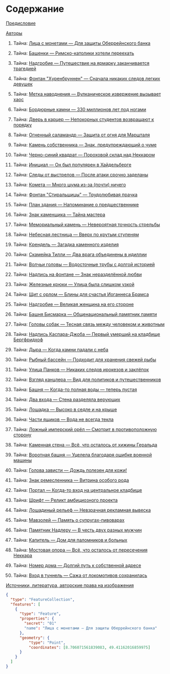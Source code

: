 # Содержание

[Предисловие](./vorwort.md)

[Авторы](./autorinnen.md)

01. Тайна: [Лица с монетами — Для защиты Оберрейнского банка](./muenzen.md)

02. Тайна: [Башенки — Римско-католики хотели переехать](./tuermchen.md)

03. Тайна: [Надгробие — Путешествие на ярмарку заканчивается трагедией](./grabstein.md)

04. Тайна: [Фонтан "Хуренбруннен" — Сначала никаких следов легких девушек](./hurenbrunnen.md)

05. Тайна: [Метка наводнения — Вулканическое извержение вызывает хаос](./hochwassermarke.md)

06. Тайна: [Бордюрные камни — 330 миллионов лет под ногами](./bordsteinkanten.md)

07. Тайна: [Дверь в карцер — Непокорных студентов возвращают к порядку](./karzertuer.md)

08. Тайна: [Огненный саламандр — Защита от огня для Маршталя](./feuersalamander.md)

09. Тайна: [Камень собственника — Знак, предупреждающий о чуме](./bezitzstein.md)

10. Тайна: [Черно-синий квадрат — Пороховой склад над Неккаром](./viereck.md)

11. Тайна: [Инициал — Он был популярен в Хайдельберге](./initialen.md)

12. Тайна: [Следы от выстрелов — После атаки срочно заделаны](./einschussloecher.md)

13. Тайна: [Комета — Много шума из-за (почти) ничего](./komet.md)

14. Тайна: [Фонтан "Стиральщицы" — Трудолюбивая прачка](./waescherinnen-brunnen.md)

15. Тайна: [План здания — Напоминание о предшественнике](./grundriss.md)

16. Тайна: [Знак каменщика — Тайна мастера](./steinmetzzeichen.md)

17. Тайна: [Мемориальный камень — Невероятная точность стрельбы](./gedenkstein.md)

18. Тайна: [Небесная лестница — Вверх по крутым ступеням](./himmelsleiter.md)

19. Тайна: [Крендель — Загадка каменного изделия](./brezel.md)

20. Тайна: [Скамейка Тилли — Два врага объединены в идиллии](./tilly-sitzbank.md)

21. Тайна: [Волчьи головы — Водосточные трубы с долгой историей](./wolfskoepfe.md)

22. Тайна: [Надпись на фонтане — Знак неразделённой любви](./brunneninschrift.md)

23. Тайна: [Железные крюки — Улица была слишком узкой](./eisenhaken.md)

24. Тайна: [Щит с орлом — Блины для счастья Иоганнеса Брамса](./adler-schild.md)

25. Тайна: [Надгробие — Великая женщина на его стороне](./grabmal.md)

26. Тайна: [Башня Бисмарка — Общенациональный памятник памяти](./bismarcksaeule.md)

27. Тайна: [Головы собак — Тесная связь между человеком и животным](./hundekoepfe.md)

28. Тайна: [Надпись Каспара-Джоба — Первый умерший на кладбище Бергфридхоф](./kaspar.md)

29. Тайна: [Дыра — Когда камни падали с неба](./loch.md)

30. Тайна: [Рыбный бассейн — Подходит для хранения свежей рыбы](./fischbecken.md)

31. Тайна: [Улица Панков — Никаких следов ирокезов и заклёпок](./punkerstrasse.md)

32. Тайна: [Взгляд канцлера — Вид для политиков и путешественников](./kanzlerblick.md)

33. Тайна: [Башня — Когда-то полная воды — теперь пустая](./turm.md)

34. Тайна: [Два входа — Стена разделяла верующих](./zwei-eingaenge.md)

35. Тайна: [Лошадка — Высоко в седле и на крыше](./pferdchen.md)

36. Тайна: [Части ящиков — Вода не всегда текла](./teilkisten.md)

37. Тайна: [Ложный имперский орёл — Смотрит в противоположную сторону](./reichsadler.md)

38. Тайна: [Каменная стена — Всё, что осталось от хижины Геральда](./steinmauer.md)

39. Тайна: [Воротная башня — Уцелела благодаря ошибке военной машины](./torturm.md)

40. Тайна: [Голова зависти — Дождь полезен для кожи!](./neidkopf.md)

41. Тайна: [Знак ремесленника — Витрина особого рода](./handwerkerzeichen.md)

42. Тайна: [Портал — Когда-то вход на центральное кладбище](./portal.md)

43. Тайна: [Шрифт — Реликт амбициозного проекта](./setzkasten.md)

44. Тайна: [Лошадиный рельеф — Невзрачная рекламная вывеска](./pferderelief.md)

45. Тайна: [Мавзолей — Память о супругах-пивоварах](./mausoleum.md)

46. Тайна: [Памятник Надлеру — В честь двух разных мужчин](./nadler-denkmal.md)

47. Тайна: [Капитель — Дом для паломников и больных](./schlussstein.md)

48. Тайна: [Мостовая опора — Всё, что осталось от пересечения Неккара](./brueckenkopf.md)

49. Тайна: [Номер дома — Долгий путь к собственной адресе](./hausnummer.md)

50. Тайна: [Вход в туннель — Сажа от локомотивов сохранилась](./tunneleingang.md)

[Источники, литература, авторские права на изображения](./quellen.md)

```geojson
{
  "type": "FeatureCollection",
  "features": [
    {
      "type": "Feature",
      "properties": {
        "secret": "01"
        "name": "Лица с монетами — Для защиты Оберрейнского банка"
      },
      "geometry": {
          "type": "Point",
          "coordinates": [8.706071561839083, 49.41162016859975]
      }
    }
  ]
}
```